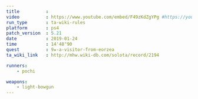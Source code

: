 ```yaml
---
title          :
video          : https://www.youtube.com/embed/F49zKdZgYPg #https://youtu.be/F49zKdZgYPg
run_type       : ta-wiki-rules
platform       : ps4
patch_version  : 5.21
date           : 2019-01-24
time           : 14'48"90
quest          : 9★-a-visitor-from-eorzea
ta_wiki_link   : http://mhw.wiki-db.com/solota/record/2194

runners:
    - pochi

weapons:
    - light-bowgun
---
```

